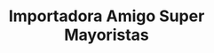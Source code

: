 ---
title: "Importadora Amigo Super Mayoristas"
url: /la-merced/importadora-amigo-super-mayoristas/
shop: general
---